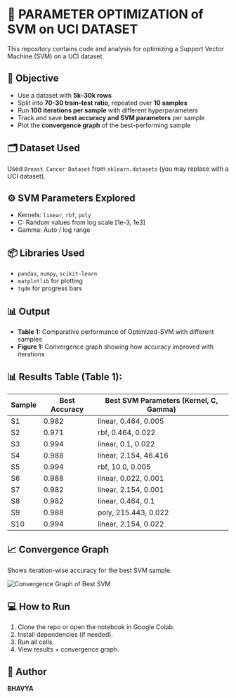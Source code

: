 # 🧠 PARAMETER OPTIMIZATION of SVM on UCI DATASET

This repository contains code and analysis for optimizing a Support Vector Machine (SVM) on a UCI dataset.

## 🚀 Objective

- Use a dataset with **5k–30k rows**
- Split into **70-30 train-test ratio**, repeated over **10 samples**
- Run **100 iterations per sample** with different hyperparameters
- Track and save **best accuracy and SVM parameters** per sample
- Plot the **convergence graph** of the best-performing sample

## 🗂 Dataset Used

Used `Breast Cancer Dataset` from `sklearn.datasets` (you may replace with a UCI dataset).

## ⚙️ SVM Parameters Explored

- Kernels: `linear`, `rbf`, `poly`
- C: Random values from log scale [1e-3, 1e3]
- Gamma: Auto / log range

## 📦 Libraries Used

- `pandas`, `numpy`, `scikit-learn`
- `matplotlib` for plotting
- `tqdm` for progress bars

## 📊 Output

- **Table 1:** Comparative performance of Optimized-SVM with different samples
- **Figure 1:** Convergence graph showing how accuracy improved with iterations


## 📊 Results Table (Table 1):

| Sample | Best Accuracy | Best SVM Parameters (Kernel, C, Gamma)       |
|--------|----------------|----------------------------------------------|
| S1     | 0.982          | linear, 0.464, 0.005                         |
| S2     | 0.971          | rbf, 0.464, 0.022                            |
| S3     | 0.994          | linear, 0.1, 0.022                           |
| S4     | 0.988          | linear, 2.154, 46.416                        |
| S5     | 0.994          | rbf, 10.0, 0.005                             |
| S6     | 0.988          | linear, 0.022, 0.001                         |
| S7     | 0.982          | linear, 2.154, 0.001                         |
| S8     | 0.982          | linear, 0.464, 0.1                           |
| S9     | 0.988          | poly, 215.443, 0.022                         |
| S10    | 0.994          | linear, 2.154, 0.022                         |


## 📈 Convergence Graph

Shows iteration-wise accuracy for the best SVM sample.

![Convergence Graph of Best SVM](/content/convergence_graph.png)

## 💻 How to Run

1. Clone the repo or open the notebook in Google Colab.
2. Install dependencies (if needed).
3. Run all cells.
4. View results + convergence graph.

## 📝 Author

**BHAVYA**

